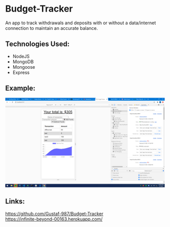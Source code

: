 # Budget-Tracker
An app to track withdrawals and deposits with or without a data/internet connection to maintain an accurate balance.

## Technologies Used:
* NodeJS
* MongoDB
* Mongoose
* Express

## Example:
<img src="budgetExample.png">

## Links:
https://github.com/Gustaf-987/Budget-Tracker
<br>
https://infinite-beyond-00163.herokuapp.com/